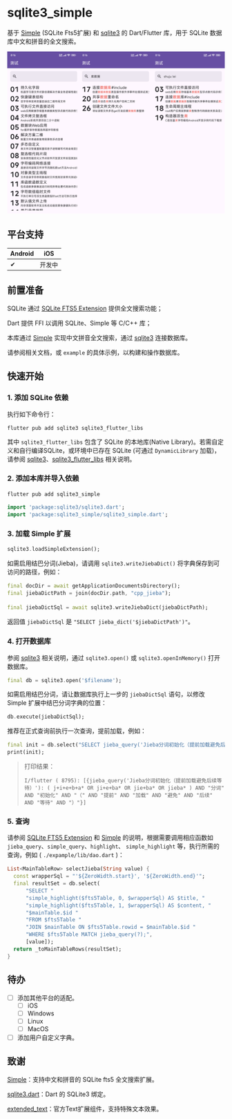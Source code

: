 # sqlite3_simple

基于 [Simple](https://github.com/wangfenjin/simple) (SQLite Fts5扩展) 和 [sqlite3](https://github.com/simolus3/sqlite3.dart/tree/main/sqlite3) 的 Dart/Flutter 库，用于 SQLite 数据库中文和拼音的全文搜索。

![示例](example.png)

## 平台支持

| Android | iOS    |
| ------- | ------ |
| ✔      | 开发中 |

## 前置准备

SQLite 通过 [SQLite FTS5 Extension](https://sqlite.org/fts5.html) 提供全文搜索功能；

Dart 提供 FFI 以调用 SQLite、Simple 等 C/C++ 库；

本库通过 [Simple](https://github.com/wangfenjin/simple) 实现中文拼音全文搜索，通过 [sqlite3](https://github.com/simolus3/sqlite3.dart/tree/main/sqlite3) 连接数据库。

请参阅相关文档，或 `example` 的具体示例，以构建和操作数据库。

## 快速开始

### 1. 添加 SQLite 依赖

执行如下命令行：

```shell
flutter pub add sqlite3 sqlite3_flutter_libs
```

其中 `sqlite3_flutter_libs` 包含了 SQLite 的本地库(Native Library)。若需自定义和自行编译SQLite，或环境中已存在 SQLite (可通过 `DynamicLibrary` 加载)，请参阅 [sqlite3](https://github.com/simolus3/sqlite3.dart/tree/main/sqlite3)、[sqlite3_flutter_libs](https://github.com/simolus3/sqlite3.dart/tree/main/sqlite3_flutter_libs) 相关说明。

### 2. 添加本库并导入依赖

```shell
flutter pub add sqlite3_simple
```

```dart
import 'package:sqlite3/sqlite3.dart';
import 'package:sqlite3_simple/sqlite3_simple.dart';
```

### 3. 加载 Simple 扩展

```dart
sqlite3.loadSimpleExtension();
```

如需启用结巴分词(Jieba)，请调用 `sqlite3.writeJiebaDict()` 将字典保存到可访问的路径，例如：

```dart
final docDir = await getApplicationDocumentsDirectory();
final jiebaDictPath = join(docDir.path, "cpp_jieba");

final jiebaDictSql = await sqlite3.writeJiebaDict(jiebaDictPath);
```

返回值 `jiebaDictSql` 是 `"SELECT jieba_dict('$jiebaDictPath')"`。

### 4. 打开数据库

参阅 [sqlite3](https://github.com/simolus3/sqlite3.dart/tree/main/sqlite3) 相关说明，通过 `sqlite3.open()` 或 `sqlite3.openInMemory()` 打开数据库。

```dart
final db = sqlite3.open('$filename');
```

如需启用结巴分词，请让数据库执行上一步的 `jiebaDictSql` 语句，以修改 Simple 扩展中结巴分词字典的位置：

```dart
db.execute(jiebaDictSql);
```

推荐在正式查询前执行一次查询，提前加载，例如：

```dart
final init = db.select("SELECT jieba_query('Jieba分词初始化（提前加载避免后续等待）')");
print(init);
```

> 打印结果：
>
> `I/flutter ( 8795): [{jieba_query('Jieba分词初始化（提前加载避免后续等待）'): ( j+i+e+b+a* OR ji+e+ba* OR jie+ba* OR jieba* ) AND "分词" AND "初始化" AND "（" AND "提前" AND "加载" AND "避免" AND "后续" AND "等待" AND "）"}]`

### 5. 查询

请参阅 [SQLite FTS5 Extension](https://sqlite.org/fts5.html) 和 [Simple](https://github.com/wangfenjin/simple) 的说明，根据需要调用相应函数如 `jieba_query`、`simple_query`、`highlight`、  `simple_highlight` 等，执行所需的查询，例如 (  `./expample/lib/dao.dart` )：

```dart
List<MainTableRow> selectJieba(String value) {
  const wrapperSql = "'${ZeroWidth.start}', '${ZeroWidth.end}'";
  final resultSet = db.select(
      "SELECT "
      "simple_highlight($fts5Table, 0, $wrapperSql) AS $title, "
      "simple_highlight($fts5Table, 1, $wrapperSql) AS $content, "
      "$mainTable.$id "
      "FROM $fts5Table "
      "JOIN $mainTable ON $fts5Table.rowid = $mainTable.$id "
      "WHERE $fts5Table MATCH jieba_query(?);",
      [value]);
  return _toMainTableRows(resultSet);
}
```

## 待办

- [ ] 添加其他平台的适配。
  - [ ] iOS
  - [ ] Windows
  - [ ] Linux
  - [ ] MacOS
- [ ] 添加用户自定义字典。

## 致谢

[Simple](https://github.com/wangfenjin/simple)：支持中文和拼音的 SQLite fts5 全文搜索扩展。

[sqlite3.dart](https://github.com/simolus3/sqlite3.dart)：Dart 的 SQLite3 绑定。

[extended_text](https://github.com/fluttercandies/extended_text/)：官方Text扩展组件，支持特殊文本效果。
